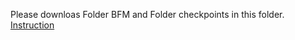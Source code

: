 Please downloas Folder BFM and Folder checkpoints in this folder.
[Instruction](https://github.com/sicxu/Deep3DFaceRecon_pytorch#inference-with-a-pre-trained-model)

